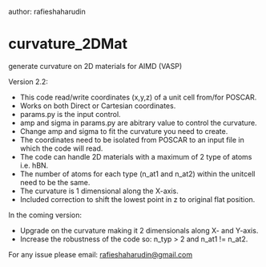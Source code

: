 author: rafieshaharudin

# curvature_2DMat
generate curvature on 2D materials for AIMD (VASP)

Version 2.2:
  - This code read/write coordinates (x,y,z) of a unit cell from/for POSCAR.
  - Works on both Direct or Cartesian coordinates.
  - params.py is the input control.
  - amp and sigma in params.py are abitrary value to control the curvature.
  - Change amp and sigma to fit the curvature you need to create.
  - The coordinates need to be isolated from POSCAR to an input file in which the code will read.
  - The code can handle 2D materials with a maximum of 2 type of atoms i.e. hBN.
  - The number of atoms for each type (n_at1 and n_at2) within the unitcell need to be the same.
  - The curvature is 1 dimensional along the X-axis.
  - Included correction to shift the lowest point in z to original flat position.

In the coming version:
  - Upgrade on the curvature making it 2 dimensionals along X- and Y-axis.
  - Increase the robustness of the code so: n_typ > 2 and n_at1 != n_at2.

For any issue please email:
rafieshaharudin@gmail.com
